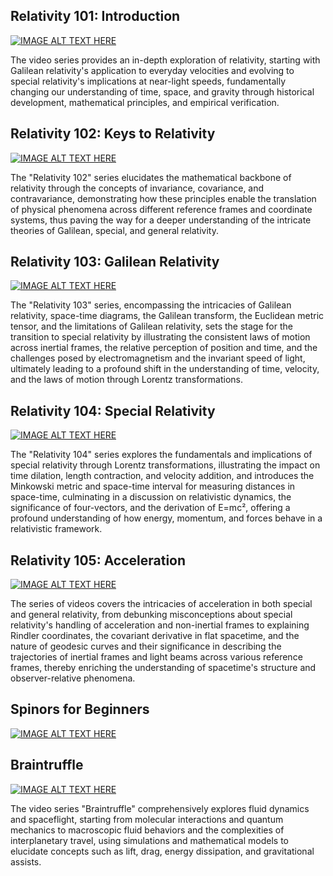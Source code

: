 ## Relativity 101: Introduction


[![IMAGE ALT TEXT HERE](https://img.youtube.com/vi/bEtBncTEc6k/0.jpg)](EigenChris/Relativity%20101.md)


The video series provides an in-depth exploration of relativity, starting with Galilean relativity's application to everyday velocities and evolving to special relativity's implications at near-light speeds, fundamentally changing our understanding of time, space, and gravity through historical development, mathematical principles, and empirical verification.


## Relativity 102: Keys to Relativity

[![IMAGE ALT TEXT HERE](https://img.youtube.com/vi/_Il-aQ8RY6Y/0.jpg)](EigenChris/Relativity%20102.md)




The "Relativity 102" series elucidates the mathematical backbone of relativity through the concepts of invariance, covariance, and contravariance, demonstrating how these principles enable the translation of physical phenomena across different reference frames and coordinate systems, thus paving the way for a deeper understanding of the intricate theories of Galilean, special, and general relativity.

## Relativity 103: Galilean Relativity 

[![IMAGE ALT TEXT HERE](https://img.youtube.com/vi/powCBsDOa8U/0.jpg)](EigenChris/Relativity%20103.md)

The "Relativity 103" series, encompassing the intricacies of Galilean relativity, space-time diagrams, the Galilean transform, the Euclidean metric tensor, and the limitations of Galilean relativity, sets the stage for the transition to special relativity by illustrating the consistent laws of motion across inertial frames, the relative perception of position and time, and the challenges posed by electromagnetism and the invariant speed of light, ultimately leading to a profound shift in the understanding of time, velocity, and the laws of motion through Lorentz transformations.


## Relativity 104: Special Relativity

[![IMAGE ALT TEXT HERE](https://img.youtube.com/vi/5bSy18w8Dh0/0.jpg)](EigenChris/Relativity%20104.md)

The "Relativity 104" series explores the fundamentals and implications of special relativity through Lorentz transformations, illustrating the impact on time dilation, length contraction, and velocity addition, and introduces the Minkowski metric and space-time interval for measuring distances in space-time, culminating in a discussion on relativistic dynamics, the significance of four-vectors, and the derivation of E=mc², offering a profound understanding of how energy, momentum, and forces behave in a relativistic framework.

## Relativity 105: Acceleration 

[![IMAGE ALT TEXT HERE](https://img.youtube.com/vi/yyzPCtmll58/0.jpg)](EigenChris/Relativity%20105.md)


The series of videos covers the intricacies of acceleration in both special and general relativity, from debunking misconceptions about special relativity's handling of acceleration and non-inertial frames to explaining Rindler coordinates, the covariant derivative in flat spacetime, and the nature of geodesic curves and their significance in describing the trajectories of inertial frames and light beams across various reference frames, thereby enriching the understanding of spacetime's structure and observer-relative phenomena.

## Spinors for Beginners

[![IMAGE ALT TEXT HERE](https://img.youtube.com/vi/j5soqexrwqY/0.jpg)](EigenChris/Spinors.md)


## Braintruffle

[![IMAGE ALT TEXT HERE](https://img.youtube.com/vi/dhYqflvJMXc/0.jpg)](braintruffle/playlist.md)

The video series "Braintruffle" comprehensively explores fluid dynamics and spaceflight, starting from molecular interactions and quantum mechanics to macroscopic fluid behaviors and the complexities of interplanetary travel, using simulations and mathematical models to elucidate concepts such as lift, drag, energy dissipation, and gravitational assists.